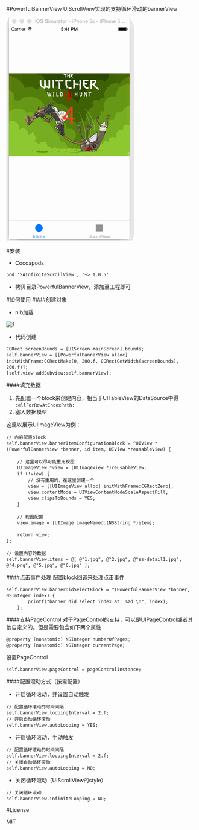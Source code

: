 
#PowerfulBannerView
UIScrollView实现的支持循环滑动的bannerView

![0](1.gif)

#安装
* Cocoapods
```
pod 'SAInfiniteScrollView', '~> 1.0.5'
```

* 拷贝目录PowerfulBannerView，添加至工程即可

#如何使用
####创建对象
* nib加载

![1](1.png)
* 代码创建
```objc
CGRect screenBounds = [UIScreen mainScreen].bounds;
self.bannerView = [[PowerfulBannerView alloc] initWithFrame:CGRectMake(0, 200.f, CGRectGetWidth(screenBounds), 200.f)];
[self.view addSubview:self.bannerView];
```


####填充数据
1. 先配置一个block来创建内容，相当于UITableView的DataSource中得`cellForRowAtIndexPath:`
2. 塞入数据模型

这里以展示UIImageView为例：

```objc
// 内容配置block
self.bannerView.bannerItemConfigurationBlock = ^UIView *(PowerfulBannerView *banner, id item, UIView *reusableView) {
    
    // 这里可以尽可能重用视图
    UIImageView *view = (UIImageView *)reusableView;
    if (!view) {
        // 没有重用的，在这里创建一个
        view = [[UIImageView alloc] initWithFrame:CGRectZero];
        view.contentMode = UIViewContentModeScaleAspectFill;
        view.clipsToBounds = YES;
    }
    
    // 视图配置
    view.image = [UIImage imageNamed:(NSString *)item];
    
    return view;
};

// 设置内容的数据
self.bannerView.items = @[ @"1.jpg", @"2.jpg", @"ss-detail1.jpg", @"4.png", @"5.jpg", @"6.jpg" ];

```

####点击事件处理
配置block回调来处理点击事件
```objc
self.bannerView.bannerDidSelectBlock = ^(PowerfulBannerView *banner, NSInteger index) {
        printf("banner did select index at: %zd \n", index);
    };
```

####支持PageControl
对于PageControl的支持，可以是UIPageControl或者其他自定义的。但是需要包含如下两个属性
```objc
@property (nonatomic) NSInteger numberOfPages;
@property (nonatomic) NSInteger currentPage;
```

设置PageControl
```objc
self.bannerView.pageControl = pageControlInstance;
```


####配置滚动方式（按需配置）

* 开启循环滚动，并设置自动触发
```objc
// 配置循环滚动的时间间隔
self.bannerView.loopingInterval = 2.f;
// 开启自动循环滚动
self.bannerView.autoLooping = YES;
```

* 开启循环滚动，手动触发
```objc
// 配置循环滚动的时间间隔
self.bannerView.loopingInterval = 2.f;
// 关闭自动循环滚动
self.bannerView.autoLooping = NO;
```

* 关闭循环滚动（UIScrollView的style）
```objc
// 关闭循环滚动
self.bannerView.infiniteLooping = NO;
```

#License

MIT
